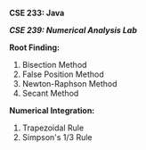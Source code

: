 **CSE 233: Java**

***CSE 239: Numerical Analysis Lab***

  **Root Finding:**
  
  1. Bisection Method
  2. False Position Method
  3. Newton-Raphson Method
  4. Secant Method

  **Numerical Integration:**
  
  1. Trapezoidal Rule
  2. Simpson's 1/3 Rule
